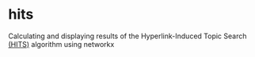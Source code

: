 # hits
Calculating and displaying results of the Hyperlink-Induced Topic Search [(HITS)](https://www.cs.cornell.edu/home/kleinber/auth.pdf) algorithm using networkx
